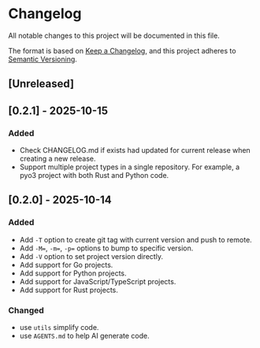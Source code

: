 # Changelog

All notable changes to this project will be documented in this file.

The format is based on [Keep a Changelog](https://keepachangelog.com/en/1.0.0/),
and this project adheres to [Semantic Versioning](https://semver.org/spec/v2.0.0.html).

## [Unreleased]

## [0.2.1] - 2025-10-15

### Added

- Check CHANGELOG.md if exists had updated for current release when creating a new release.
- Support multiple project types in a single repository. For example, a pyo3 project with both Rust and Python code.

## [0.2.0] - 2025-10-14

### Added

- Add `-T` option to create git tag with current version and push to remote.
- Add `-M=`, `-m=`, `-p=` options to bump to specific version.
- Add `-V` option to set project version directly.
- Add support for Go projects.
- Add support for Python projects.
- Add support for JavaScript/TypeScript projects.
- Add support for Rust projects.

### Changed

- use `utils` simplify code.
- use `AGENTS.md` to help AI generate code.
